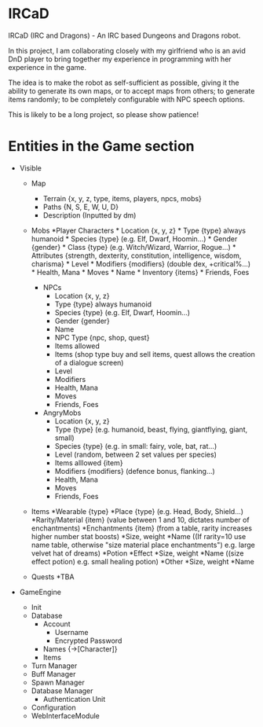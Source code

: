 IRCaD
=====

IRCaD (IRC and Dragons) - An IRC based Dungeons and Dragons robot.

In this project, I am collaborating closely with my girlfriend who is an avid DnD player to bring together my experience in programming with her experience in the game.

The idea is to make the robot as self-sufficient as possible, giving it the ability to generate its own maps, or to accept maps from others; to generate items randomly; to be completely configurable with NPC speech options.

This is likely to be a long project, so please show patience!

Entities in the Game section
============================

* Visible
  * Map
      * Terrain {x, y, z, type, items, players, npcs, mobs}
      * Paths {N, S, E, W, U, D}
      * Description (Inputted by dm)
  * Mobs
     *Player Characters
      	* Location {x, y, z}
      	* Type {type} always humanoid
      	* Species {type} (e.g. Elf, Dwarf, Hoomin...)
      	* Gender {gender}
      	* Class {type} (e.g. Witch/Wizard, Warrior, Rogue...)
      	* Attributes {strength, dexterity, constitution, intelligence, wisdom, charisma}
      	* Level
      	* Modifiers {modifiers} (double dex, +critical%...)
      	* Health, Mana
      	* Moves
      	* Name
      	* Inventory {items}
      	* Friends, Foes
     * NPCs
        * Location {x, y, z}
      	* Type {type} always humanoid
      	* Species {type} (e.g. Elf, Dwarf, Hoomin...)
      	* Gender {gender}
      	* Name
      	* NPC Type {npc, shop, quest}
      	* Items allowed
      	* Items (shop type buy and sell items, quest allows the creation of a dialogue screen)
      	* Level
      	* Modifiers
      	* Health, Mana
      	* Moves
      	* Friends, Foes
     * AngryMobs
        * Location {x, y, z}
        * Type {type} (e.g. humanoid, beast, flying, giantflying, giant, small)
        * Species {type} (e.g. in small: fairy, vole, bat, rat...)
        * Level (random, between 2 set values per species)
        * Items alllowed {item}
        * Modifiers {modifiers} (defence bonus, flanking...)
        * Health, Mana
        * Moves
        * Friends, Foes
  * Items
	*Wearable {type}
		*Place {type} (e.g. Head, Body, Shield...)
		*Rarity/Material {item} (value between 1 and 10, dictates number of enchantments)
		*Enchantments {item} (from a table, rarity increases higher number stat boosts)
		*Size, weight
		*Name ((If rarity=10 use name table, otherwise "size material place enchantments") e.g. large velvet hat of dreams)
	*Potion
		*Effect
		*Size, weight
		*Name ((size effect potion) e.g. small healing potion)
	*Other
		*Size, weight
		*Name
	
  * Quests
  	*TBA

* GameEngine
  * Init
  * Database
      * Account
	      * Username
	      * Encrypted Password
      * Names {->[Character]}
	  * Items
  * Turn Manager
  * Buff Manager
  * Spawn Manager
  * Database Manager
      * Authentication Unit
  * Configuration
  * WebInterfaceModule
